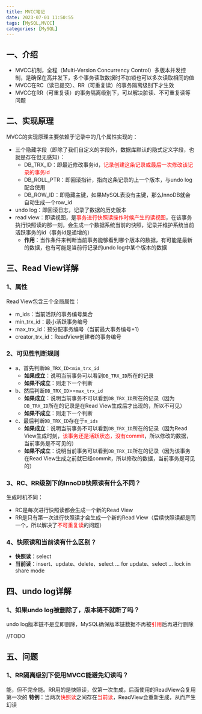 ```yaml
---
title: MVCC笔记
date: 2023-07-01 11:50:55
tags: [MySQL,MVCC]
categories: [MySQL]
---
```


## 一、介绍
* MVCC机制，全程（Multi-Version Concurrency Control）多版本并发控制，是确保在高并发下，多个事务读取数据时不加锁也可以多次读取相同的值
* MVCC在RC（读已提交）、RR（可重复读）的事务隔离级别下才生效
* MVCC在RR（可重复读）的事务隔离级别下，可以解决脏读、不可重复读等问题

## 二、实现原理
MVCC的实现原理主要依赖于记录中的几个属性实现的：
* 三个隐藏字段（即除了我们自定义的字段外，数据库默认的隐式定义字段，也就是存在但无感知）：
  * DB_TRX_ID：即最近修改事务id，<font color=red>记录创建这条记录或最后一次修改该记录的事务id</font> 
  * DB_ROLL_PTR：即回滚指针，指向这条记录的上一个版本，与undo log配合使用
  * DB_ROW_ID：即隐藏主键，如果MySQL表没有主键，那么InnoDB就会自动生成一个row_id
* undo log：即回滚日志，记录了数据的历史版本
* read view：即读视图，是<font color=red>事务进行快照读操作时候产生的读视图</font>，在该事务执行快照读的那一刻，会生成一个数据系统当前的快照，记录并维护系统当前活跃事务的id（事务id是递增的）
  * **作用**：当作条件来判断当前事务能够看到哪个版本的数据，有可能是最新的数据，也有可能是当前行记录的undo log中某个版本的数据
  

## 三、Read View详解
### 1、属性
Read View包含三个全局属性：
* m_ids：当前活跃的事务编号集合
* min_trx_id：最小活跃事务编号
* max_trx_id：预分配事务编号（当前最大事务编号+1）
* creator_trx_id：ReadView创建者的事务编号

### 2、可见性判断规则
* a、首先判断`DB_TRX_ID`<`min_trx_id`
  * **如果成立**：说明当前事务可以看到`DB_TRX_ID`所在的记录
  * **如果不成立**：则走下一个判断
* b、然后判断`DB_TRX_ID`>=`max_trx_id`
  * **如果成立**：说明当前事务不可以看到`DB_TRX_ID`所在的记录（因为`DB_TRX_ID`所在的记录是在Read View生成后才出现的，所以不可见） 
  * **如果不成立**：则走下一个判断
* c、最后判断`DB_TRX_ID`存在于`m_ids`
  * **如果成立**：说明当前事务不可以看到`DB_TRX_ID`所在的记录（因为Read View生成时刻，<font color=red>该事务还是活跃状态，没有commit</font>，所以修改的数据，当前事务是不可见的）
  * **如果不成立**：说明当前事务可以看到`DB_TRX_ID`所在的记录（因为该事务在Read View生成之前就已经commit，所以修改的数据，当前事务是可见的）
  
### 3、RC、RR级别下的InnoDB快照读有什么不同？
生成时机不同：
* RC是每次进行快照读都会生成一个新的Read View
* RR是只有第一次进行快照读才会生成一个新的Read View（后续快照读都是同一个，所以解决了<font color=red>不可重复读</font>的问题）

### 4、快照读和当前读有什么区别？
* **快照读**：select
* **当前读**：insert、update、delete、select ... for update、select ... lock in share mode

## 四、undo log详解
### 1、如果undo log被删除了，版本链不就断了吗？
undo log版本链不是立即删除，MySQL确保版本链数据不再被<font color=red>引用</font>后再进行删除

//TODO

## 五、问题
### 1、RR隔离级别下使用MVCC能避免幻读吗？
能，但不完全能。RR用的是快照读，仅第一次生成，后面使用的ReadView会复用第一次的
**特例**：当两次<font color=red>快照读</font>之间存在<font color=red>当前读</font>，ReadView会重新生成，从而产生幻读